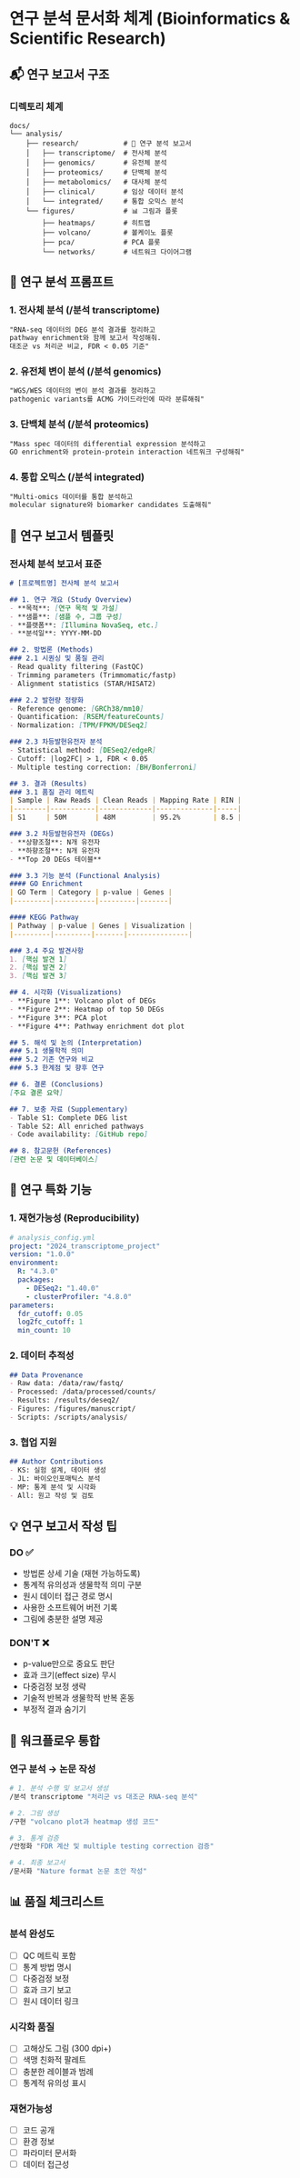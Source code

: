 # 연구 분석 문서화 체계 (Bioinformatics & Scientific Research)

## 📬 연구 보고서 구조

### 디렉토리 체계
```
docs/
└── analysis/
    ├── research/           # 🧬 연구 분석 보고서
    │   ├── transcriptome/  # 전사체 분석
    │   ├── genomics/       # 유전체 분석
    │   ├── proteomics/     # 단백체 분석
    │   ├── metabolomics/   # 대사체 분석
    │   ├── clinical/       # 임상 데이터 분석
    │   └── integrated/     # 통합 오믹스 분석
    └── figures/            # 📊 그림과 플롯
        ├── heatmaps/       # 히트맵
        ├── volcano/        # 볼케이노 플롯
        ├── pca/            # PCA 플롯
        └── networks/       # 네트워크 다이어그램
```

## 🧬 연구 분석 프롬프트

### 1. 전사체 분석 (/분석 transcriptome)
```markdown
"RNA-seq 데이터의 DEG 분석 결과를 정리하고
pathway enrichment와 함께 보고서 작성해줘.
대조군 vs 처리군 비교, FDR < 0.05 기준"
```

### 2. 유전체 변이 분석 (/분석 genomics)
```markdown
"WGS/WES 데이터의 변이 분석 결과를 정리하고
pathogenic variants를 ACMG 가이드라인에 따라 분류해줘"
```

### 3. 단백체 분석 (/분석 proteomics)
```markdown
"Mass spec 데이터의 differential expression 분석하고
GO enrichment와 protein-protein interaction 네트워크 구성해줘"
```

### 4. 통합 오믹스 (/분석 integrated)
```markdown
"Multi-omics 데이터를 통합 분석하고
molecular signature와 biomarker candidates 도출해줘"
```

## 📄 연구 보고서 템플릿

### 전사체 분석 보고서 표준
```markdown
# [프로젝트명] 전사체 분석 보고서

## 1. 연구 개요 (Study Overview)
- **목적**: [연구 목적 및 가설]
- **샘플**: [샘플 수, 그룹 구성]
- **플랫폼**: [Illumina NovaSeq, etc.]
- **분석일**: YYYY-MM-DD

## 2. 방법론 (Methods)
### 2.1 시퀀싱 및 품질 관리
- Read quality filtering (FastQC)
- Trimming parameters (Trimmomatic/fastp)
- Alignment statistics (STAR/HISAT2)

### 2.2 발현량 정량화
- Reference genome: [GRCh38/mm10]
- Quantification: [RSEM/featureCounts]
- Normalization: [TPM/FPKM/DESeq2]

### 2.3 차등발현유전자 분석
- Statistical method: [DESeq2/edgeR]
- Cutoff: |log2FC| > 1, FDR < 0.05
- Multiple testing correction: [BH/Bonferroni]

## 3. 결과 (Results)
### 3.1 품질 관리 메트릭
| Sample | Raw Reads | Clean Reads | Mapping Rate | RIN |
|--------|-----------|-------------|--------------|-----|
| S1     | 50M       | 48M         | 95.2%        | 8.5 |

### 3.2 차등발현유전자 (DEGs)
- **상향조절**: N개 유전자
- **하향조절**: N개 유전자
- **Top 20 DEGs 테이블**

### 3.3 기능 분석 (Functional Analysis)
#### GO Enrichment
| GO Term | Category | p-value | Genes |
|---------|----------|---------|-------|

#### KEGG Pathway
| Pathway | p-value | Genes | Visualization |
|---------|---------|-------|---------------|

### 3.4 주요 발견사항
1. [핵심 발견 1]
2. [핵심 발견 2]
3. [핵심 발견 3]

## 4. 시각화 (Visualizations)
- **Figure 1**: Volcano plot of DEGs
- **Figure 2**: Heatmap of top 50 DEGs
- **Figure 3**: PCA plot
- **Figure 4**: Pathway enrichment dot plot

## 5. 해석 및 논의 (Interpretation)
### 5.1 생물학적 의미
### 5.2 기존 연구와 비교
### 5.3 한계점 및 향후 연구

## 6. 결론 (Conclusions)
[주요 결론 요약]

## 7. 보충 자료 (Supplementary)
- Table S1: Complete DEG list
- Table S2: All enriched pathways
- Code availability: [GitHub repo]

## 8. 참고문헌 (References)
[관련 논문 및 데이터베이스]
```

## 🔬 연구 특화 기능

### 1. 재현가능성 (Reproducibility)
```yaml
# analysis_config.yml
project: "2024_transcriptome_project"
version: "1.0.0"
environment:
  R: "4.3.0"
  packages:
    - DESeq2: "1.40.0"
    - clusterProfiler: "4.8.0"
parameters:
  fdr_cutoff: 0.05
  log2fc_cutoff: 1
  min_count: 10
```

### 2. 데이터 추적성
```markdown
## Data Provenance
- Raw data: /data/raw/fastq/
- Processed: /data/processed/counts/
- Results: /results/deseq2/
- Figures: /figures/manuscript/
- Scripts: /scripts/analysis/
```

### 3. 협업 지원
```markdown
## Author Contributions
- KS: 실험 설계, 데이터 생성
- JL: 바이오인포매틱스 분석
- MP: 통계 분석 및 시각화
- All: 원고 작성 및 검토
```

## 💡 연구 보고서 작성 팁

### DO ✅
- 방법론 상세 기술 (재현 가능하도록)
- 통계적 유의성과 생물학적 의미 구분
- 원시 데이터 접근 경로 명시
- 사용한 소프트웨어 버전 기록
- 그림에 충분한 설명 제공

### DON'T ❌
- p-value만으로 중요도 판단
- 효과 크기(effect size) 무시
- 다중검정 보정 생략
- 기술적 반복과 생물학적 반복 혼동
- 부정적 결과 숨기기

## 🚀 워크플로우 통합

### 연구 분석 → 논문 작성
```bash
# 1. 분석 수행 및 보고서 생성
/분석 transcriptome "처리군 vs 대조군 RNA-seq 분석"

# 2. 그림 생성
/구현 "volcano plot과 heatmap 생성 코드"

# 3. 통계 검증
/안정화 "FDR 계산 및 multiple testing correction 검증"

# 4. 최종 보고서
/문서화 "Nature format 논문 초안 작성"
```

## 📊 품질 체크리스트

### 분석 완성도
- [ ] QC 메트릭 포함
- [ ] 통계 방법 명시
- [ ] 다중검정 보정
- [ ] 효과 크기 보고
- [ ] 원시 데이터 링크

### 시각화 품질
- [ ] 고해상도 그림 (300 dpi+)
- [ ] 색맹 친화적 팔레트
- [ ] 충분한 레이블과 범례
- [ ] 통계적 유의성 표시

### 재현가능성
- [ ] 코드 공개
- [ ] 환경 정보
- [ ] 파라미터 문서화
- [ ] 데이터 접근성